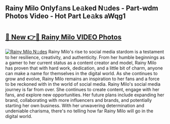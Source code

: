 ## Rainy Milo Onlyf𝚊ns Le𝚊ked N𝚞des - Part-wdm Photos Video - Hot Part Le𝚊ks aWqg1

# <h2><a href="http://ab75118.deff.icu/?id=Rainy+Milo">🔗 New 👉🔴 Rainy Milo VIDEO Photos</a></h2>

[![Rainy Milo N𝚞des](https://i.imgur.com/rIISA9y.gif)](http://ab75118.deff.icu/?id=Rainy+Milo)
Rainy Milo's rise to social media stardom is a testament to her resilience, creativity, and authenticity. From her humble beginnings as a gamer to her current status as a content creator and model, Rainy Milo has proven that with hard work, dedication, and a little bit of charm, anyone can make a name for themselves in the digital world. As she continues to grow and evolve, Rainy Milo remains an inspiration to her fans and a force to be reckoned with in the world of social media. Rainy Milo's social media journey is far from over. She continues to create content, engage with her fans, and explore new opportunities. Her future plans include expanding her brand, collaborating with more influencers and brands, and potentially starting her own business. With her unwavering determination and undeniable charisma, there's no telling how far Rainy Milo will go in the digital world.
